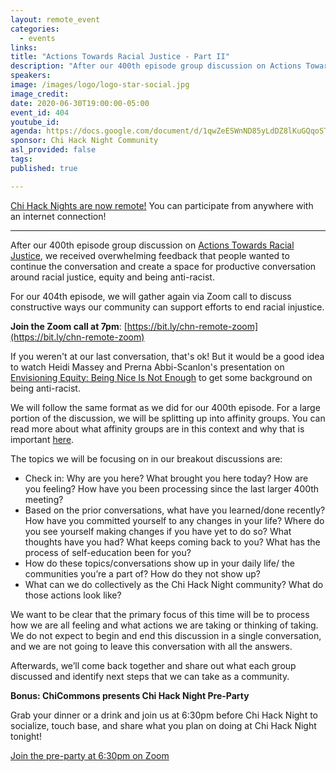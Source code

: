 ```yaml
---
layout: remote_event
categories:
  - events
links:
title: "Actions Towards Racial Justice - Part II"
description: "After our 400th episode group discussion on Actions Towards Racial Justice, we received overwhelming feedback that people wanted to continue the conversation and create a space for productive conversation around racial justice, equity and being anti-racist. For our 404th episode, we will gather again via Zoom call to discuss constructive ways our community can support efforts to end racial injustice."
speakers:
image: /images/logo/logo-star-social.jpg
image_credit:
date: 2020-06-30T19:00:00-05:00
event_id: 404
youtube_id:
agenda: https://docs.google.com/document/d/1qwZeESWnND85yLdDZ8lKuGQqoSTHEF_SwrisgyMgynE/edit#
sponsor: Chi Hack Night Community
asl_provided: false
tags:
published: true

---
```


[Chi Hack Nights are now remote!](/blog/2020/03/16/chi-hack-night-going-remote.html) You can participate from anywhere with an internet connection!

---

After our 400th episode group discussion on [Actions Towards Racial Justice](/events/2020/06/02/episode-400.html), we received overwhelming feedback that people wanted to continue the conversation and create a space for productive conversation around racial justice, equity and being anti-racist. 

For our 404th episode, we will gather again via Zoom call to discuss constructive ways our community can support efforts to end racial injustice.

**Join the Zoom call at 7pm**: [https://bit.ly/chn-remote-zoom](https://bit.ly/chn-remote-zoom)

If you weren't at our last conversation, that's ok! But it would be a good idea to watch Heidi Massey and Prerna Abbi-Scanlon's presentation on [Envisioning Equity: Being Nice Is Not Enough](/events/2019/08/06/envisioning-equity.html) to get some background on being anti-racist.

We will follow the same format as we did for our 400th episode. For a large portion of the discussion, we will be splitting up into affinity groups. You can read more about what affinity groups are in this context and why that is important [here](https://www.racialequitytools.org/act/strategies/caucus-affinity-groups). 

The topics we will be focusing on in our breakout discussions are:

- Check in: Why are you here? What brought you here today? How are you feeling? How have you been processing since the last larger 400th meeting? 
- Based on the prior conversations, what have you learned/done recently? How have you committed yourself to any changes in your life? Where do you see yourself making changes if you have yet to do so? What thoughts have you had? What keeps coming back to you? What has the process of self-education been for you? 
- How do these topics/conversations show up in your daily life/ the communities you’re a part of? How do they not show up? 
- What can we do collectively as the Chi Hack Night community? What do those actions look like? 

We want to be clear that the primary focus of this time will be to process how we are all feeling and what actions we are taking or thinking of taking. We do not expect to begin and end this discussion in a single conversation, and we are not going to leave this conversation with all the answers.

Afterwards, we’ll come back together and share out what each group discussed and identify next steps that we can take as a community.

**Bonus: ChiCommons presents Chi Hack Night Pre-Party**

Grab your dinner or a drink and join us at 6:30pm before Chi Hack Night to socialize, touch base, and share what you plan on doing at Chi Hack Night tonight!

[Join the pre-party at 6:30pm on Zoom](https://us02web.zoom.us/j/85321634926?pwd=WlFGK3JjN3FISzJnaU1HOG9VdUdZUT09)